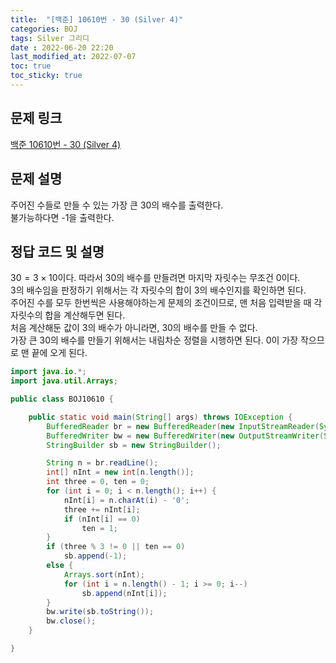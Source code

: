 ```yaml
---
title:  "[백준] 10610번 - 30 (Silver 4)"
categories: BOJ
tags: Silver 그리디
date : 2022-06-20 22:20
last_modified_at: 2022-07-07
toc: true
toc_sticky: true
---
```


## 문제 링크

[백준 10610번 - 30 (Silver 4)](https://www.acmicpc.net/problem/10610)

## 문제 설명

주어진 수들로 만들 수 있는 가장 큰 30의 배수를 출력한다.  
불가능하다면 -1을 출력한다.

## 정답 코드 및 설명

$30 = 3\times10$이다. 따라서 30의 배수를 만들려면 마지막 자릿수는 무조건 0이다.  
3의 배수임을 판정하기 위해서는 각 자릿수의 합이 3의 배수인지를 확인하면 된다.  
주어진 수를 모두 한번씩은 사용해야하는게 문제의 조건이므로, 맨 처음 입력받을 때 각 자릿수의 합을 계산해두면 된다.  
처음 계산해둔 값이 3의 배수가 아니라면, 30의 배수를 만들 수 없다.  
가장 큰 30의 배수를 만들기 위해서는 내림차순 정렬을 시행하면 된다. 0이 가장 작으므로 맨 끝에 오게 된다.

```java
import java.io.*;
import java.util.Arrays;

public class BOJ10610 {

    public static void main(String[] args) throws IOException {
        BufferedReader br = new BufferedReader(new InputStreamReader(System.in));
        BufferedWriter bw = new BufferedWriter(new OutputStreamWriter(System.out));
        StringBuilder sb = new StringBuilder();

        String n = br.readLine();
        int[] nInt = new int[n.length()];
        int three = 0, ten = 0;
        for (int i = 0; i < n.length(); i++) {
            nInt[i] = n.charAt(i) - '0';
            three += nInt[i];
            if (nInt[i] == 0)
                ten = 1;
        }
        if (three % 3 != 0 || ten == 0)
            sb.append(-1);
        else {
            Arrays.sort(nInt);
            for (int i = n.length() - 1; i >= 0; i--)
                sb.append(nInt[i]);
        }
        bw.write(sb.toString());
        bw.close();
    }

}
```
